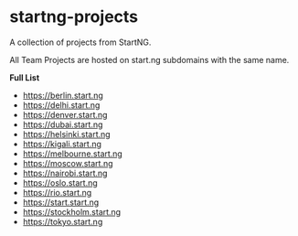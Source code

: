 # startng-projects
A collection of projects from StartNG. 

All Team Projects are hosted on start.ng subdomains with the same name. 

**Full List**
* https://berlin.start.ng
* https://delhi.start.ng
* https://denver.start.ng
* https://dubai.start.ng
* https://helsinki.start.ng
* https://kigali.start.ng
* https://melbourne.start.ng
* https://moscow.start.ng
* https://nairobi.start.ng
* https://oslo.start.ng
* https://rio.start.ng
* https://start.start.ng
* https://stockholm.start.ng
* https://tokyo.start.ng 

